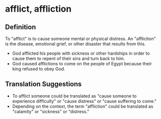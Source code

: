 # afflict, affliction

## Definition

To "afflict" is to cause someone mental or physical distress. An "affliction" is the disease, emotional grief, or other disaster that results from this.

* God afflicted his people with sickness or other hardships in order to cause them to repent of their sins and turn back to him.
* God caused afflictions to come on the people of Egypt because their king refused to obey God.


## Translation Suggestions



* To afflict someone could be translated as "cause someone to experience difficulty" or "cause distress" or "cause suffering to come."
* Depending on the context, the term "affliction" could be translated as "calamity" or "sickness" or "distress."
